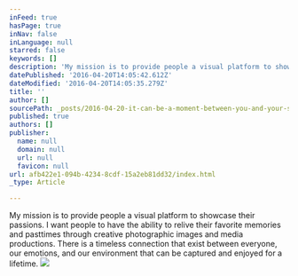 ```yaml
---
inFeed: true
hasPage: true
inNav: false
inLanguage: null
starred: false
keywords: []
description: 'My mission is to provide people a visual platform to showcase their passions. I want people to have the ability to relive their favorite memories and pasttimes through creative photographic images and media productions. There is a timeless connection that exist between everyone, our emotions, and our environment that can be captured and enjoyed for a lifetime. '
datePublished: '2016-04-20T14:05:42.612Z'
dateModified: '2016-04-20T14:05:35.279Z'
title: ''
author: []
sourcePath: _posts/2016-04-20-it-can-be-a-moment-between-you-and-your-significant-other-.md
published: true
authors: []
publisher:
  name: null
  domain: null
  url: null
  favicon: null
url: afb422e1-094b-4234-8cdf-15a2eb81dd32/index.html
_type: Article

---
```

My mission is to provide people a visual platform to showcase their passions. I want people to have the ability to relive their favorite memories and pasttimes through creative photographic images and media productions. There is a timeless connection that exist between everyone, our emotions, and our environment that can be captured and enjoyed for a lifetime. ![](https://the-grid-user-content.s3-us-west-2.amazonaws.com/18288171-0120-4a79-9b55-c3067ac9479b.jpg)